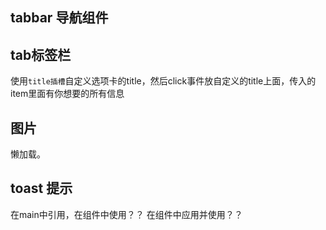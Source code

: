 ## tabbar 导航组件

## tab标签栏

使用`title插槽`自定义选项卡的title，然后click事件放自定义的title上面，传入的item里面有你想要的所有信息

## 图片

懒加载。

## toast 提示

在main中引用，在组件中使用？？
在组件中应用并使用？？
